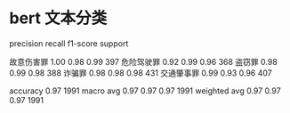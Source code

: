 # bert 文本分类

precision    recall  f1-score   support

故意伤害罪       1.00      0.98      0.99       397
危险驾驶罪       0.92      0.99      0.96       368
    盗窃罪       0.98      0.99      0.98       388
    诈骗罪       0.98      0.98      0.98       431
交通肇事罪       0.99      0.93      0.96       407

 accuracy                           0.97      1991
macro avg       0.97      0.97      0.97      1991
weighted avg       0.97      0.97      0.97      1991